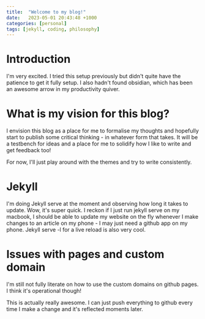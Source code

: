 ```yaml
---
title:  "Welcome to my blog!"
date:   2023-05-01 20:43:48 +1000
categories: [personal]
tags: [jekyll, coding, philosophy]
---
```


# Introduction
I'm very excited. I tried this setup previously but didn't quite have the patience to get it fully setup. I also hadn't found obsidian, which has been an awesome arrow in my productivity quiver.
# What is my vision for this blog?
I envision this blog as a place for me to formalise my thoughts and hopefully start to publish some critical thinking - in whatever form that takes. It will be a testbench for ideas and a place for me to solidify how I like to write and get feedback too!

For now, I'll just play around with the themes and try to write consistently.

# Jekyll
I'm doing Jekyll serve at the moment and observing how long it takes to update. Wow, it's super quick. I reckon if I just run jekyll serve on my macbook, I should be able to update my website on the fly whenever I make changes to an article on my phone - I may just need a github app on my phone.
Jekyll serve -l for a live reload is also very cool.
# Issues with pages and custom domain
I'm still not fully literate on how to use the custom domains on github pages. I think it's operational though!

This is actually really awesome. I can just push everything to github every time I make a change and it's reflected moments later.

